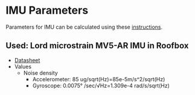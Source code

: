 # IMU Parameters
Parameters for IMU can be calculated using these [instructions](https://github.com/ethz-asl/kalibr/wiki/IMU-Noise-Model).
## Used: Lord microstrain MV5-AR  IMU in Roofbox
* [Datasheet](https://www.microstrain.com/sites/default/files/mv5-ar_datasheet_8400-0122_rev_d.pdf)
* Values
    * Noise density
        * Accelerometer: 85 ug/sqrt(Hz)=85e-5m/s^2/sqrt(Hz)
        * Gyroscope: 0.0075° /sec/√Hz=1.309e-4 rad/s/sqrt(Hz)
